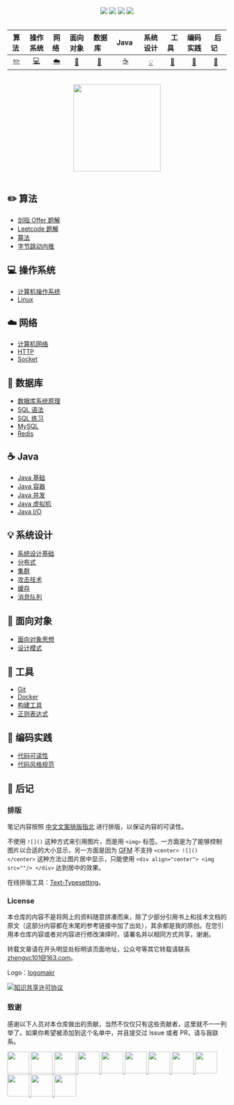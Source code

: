 <div align="center">
    <a href="https://www.matthew-sword.xyz"> <img src="https://badgen.net/badge/CyC/%E5%9C%A8%E7%BA%BF%E9%98%85%E8%AF%BB?icon=sourcegraph&color=4ab8a1"></a>
    <a href="https://gitstar-ranking.com/repositories"> <img src="https://badgen.net/badge/Rank/13?icon=github&color=4ab8a1"></a>
    <a href="https://github.com/matthew-sword/CS-Notes"> <img src="https://badgen.net/github/stars/matthew-sword/CS-Notes?icon=github&color=4ab8a1"></a>
    <a href="https://github.com/matthew-sword/CS-Notes"> <img src="https://badgen.net/github/forks/matthew-sword/CS-Notes?icon=github&color=4ab8a1"></a>
    <!-- <a href="assets/download.md"> <img src="https://badgen.net/badge/OvO/%E7%A6%BB%E7%BA%BF%E4%B8%8B%E8%BD%BD?icon=telegram&color=4ab8a1"></a> -->
    <!-- <a href="assets/download.md"> <img src="https://badgen.net/badge/%e5%85%ac%e4%bc%97%e5%8f%b7/matthew-sword?icon=rss&color=4ab8a1"></a> -->
</div>
<br>

| 算法&nbsp; | 操作系统 | 网络&nbsp;|面向对象| &nbsp;数据库&nbsp;&nbsp;|&nbsp;Java&nbsp;&nbsp;|系统设计| &nbsp;&nbsp;工具&nbsp;&nbsp; |编码实践| &nbsp;&nbsp;后记&nbsp;&nbsp; |
| :---: | :----: | :---: | :----: | :----: | :----: | :----: | :----: | :----: | :----: |
| [:pencil2:](#pencil2-算法) | [:computer:](#computer-操作系统) | [:cloud:](#cloud-网络) | [:art:](#art-面向对象) | [:floppy_disk:](#floppy_disk-数据库) |[:coffee:](#coffee-java)| [:bulb:](#bulb-系统设计) |[:wrench:](#wrench-工具)| [:watermelon:](#watermelon-编码实践) |[:memo:](#memo-后记)|

<br>

<div align="center">
    <img src="https://cs-notes-1256109796.cos.ap-guangzhou.myqcloud.com/githubio/LogoMakr_0zpEzN.png" width="200px">
</div>

<br>

## :pencil2: 算法

- [剑指 Offer 题解](https://github.com/matthew-sword/CS-Notes/blob/master/notes/剑指%20Offer%20题解%20-%20目录.md)
- [Leetcode 题解](https://github.com/matthew-sword/CS-Notes/blob/master/notes/Leetcode%20题解%20-%20目录.md)
- [算法](https://github.com/matthew-sword/CS-Notes/blob/master/notes/算法%20-%20目录.md)
- [字节跳动内推](assets/内推.md)

## :computer: 操作系统

- [计算机操作系统](https://github.com/matthew-sword/CS-Notes/blob/master/notes/计算机操作系统%20-%20目录.md)
- [Linux](https://github.com/matthew-sword/CS-Notes/blob/master/notes/Linux.md)

## :cloud: 网络 

- [计算机网络](https://github.com/matthew-sword/CS-Notes/blob/master/notes/计算机网络%20-%20目录.md)
- [HTTP](https://github.com/matthew-sword/CS-Notes/blob/master/notes/HTTP.md)
- [Socket](https://github.com/matthew-sword/CS-Notes/blob/master/notes/Socket.md)

## :floppy_disk: 数据库

- [数据库系统原理](https://github.com/matthew-sword/CS-Notes/blob/master/notes/数据库系统原理.md)
- [SQL 语法](https://github.com/matthew-sword/CS-Notes/blob/master/notes/SQL%20语法.md)
- [SQL 练习](https://github.com/matthew-sword/CS-Notes/blob/master/notes/SQL%20练习.md)
- [MySQL](https://github.com/matthew-sword/CS-Notes/blob/master/notes/MySQL.md)
- [Redis](https://github.com/matthew-sword/CS-Notes/blob/master/notes/Redis.md)

## :coffee: Java

- [Java 基础](https://github.com/matthew-sword/CS-Notes/blob/master/notes/Java%20基础.md)
- [Java 容器](https://github.com/matthew-sword/CS-Notes/blob/master/notes/Java%20容器.md)
- [Java 并发](https://github.com/matthew-sword/CS-Notes/blob/master/notes/Java%20并发.md)
- [Java 虚拟机](https://github.com/matthew-sword/CS-Notes/blob/master/notes/Java%20虚拟机.md)
- [Java I/O](https://github.com/matthew-sword/CS-Notes/blob/master/notes/Java%20IO.md)

## :bulb: 系统设计 

- [系统设计基础](https://github.com/matthew-sword/CS-Notes/blob/master/notes/系统设计基础.md)
- [分布式](https://github.com/matthew-sword/CS-Notes/blob/master/notes/分布式.md)
- [集群](https://github.com/matthew-sword/CS-Notes/blob/master/notes/集群.md)
- [攻击技术](https://github.com/matthew-sword/CS-Notes/blob/master/notes/攻击技术.md)
- [缓存](https://github.com/matthew-sword/CS-Notes/blob/master/notes/缓存.md)
- [消息队列](https://github.com/matthew-sword/CS-Notes/blob/master/notes/消息队列.md)

## :art: 面向对象

- [面向对象思想](https://github.com/matthew-sword/CS-Notes/blob/master/notes/面向对象思想.md)
- [设计模式](https://github.com/matthew-sword/CS-Notes/blob/master/notes/设计模式%20-%20目录.md)

## :wrench: 工具 

- [Git](https://github.com/matthew-sword/CS-Notes/blob/master/notes/Git.md)
- [Docker](https://github.com/matthew-sword/CS-Notes/blob/master/notes/Docker.md)
- [构建工具](https://github.com/matthew-sword/CS-Notes/blob/master/notes/构建工具.md)
- [正则表达式](https://github.com/matthew-sword/CS-Notes/blob/master/notes/正则表达式.md)

## :watermelon: 编码实践 

- [代码可读性](https://github.com/matthew-sword/CS-Notes/blob/master/notes/代码可读性.md)
- [代码风格规范](https://github.com/matthew-sword/CS-Notes/blob/master/notes/代码风格规范.md)

## :memo: 后记

### 排版

笔记内容按照 [中文文案排版指北](https://github.com/sparanoid/chinese-copywriting-guidelines/blob/master/README.zh-CN.md) 进行排版，以保证内容的可读性。

不使用 `![]()` 这种方式来引用图片，而是用 `<img>` 标签。一方面是为了能够控制图片以合适的大小显示，另一方面是因为 [GFM](https://github.github.com/gfm/) 不支持 `<center> ![]() </center>` 这种方法让图片居中显示，只能使用 `<div align="center"> <img src=""/> </div>` 达到居中的效果。

在线排版工具：[Text-Typesetting](https://github.com/matthew-sword/Text-Typesetting)。

### License

本仓库的内容不是将网上的资料随意拼凑而来，除了少部分引用书上和技术文档的原文（这部分内容都在末尾的参考链接中加了出处），其余都是我的原创。在您引用本仓库内容或者对内容进行修改演绎时，请署名并以相同方式共享，谢谢。

转载文章请在开头明显处标明该页面地址，公众号等其它转载请联系 zhengyc101@163.com。

Logo：[logomakr](https://logomakr.com/)

<a rel="license" href="http://creativecommons.org/licenses/by-nc-sa/4.0/"><img alt="知识共享许可协议" style="border-width:0" src="https://i.creativecommons.org/l/by-nc-sa/4.0/88x31.png" /></a>

### 致谢

感谢以下人员对本仓库做出的贡献，当然不仅仅只有这些贡献者，这里就不一一列举了。如果你希望被添加到这个名单中，并且提交过 Issue 或者 PR，请与我联系。

<a href="https://github.com/linw7">
    <img src="https://avatars3.githubusercontent.com/u/21679154?s=400&v=4" width="50px">
</a> 
<a href="https://github.com/g10guang">
    <img src="https://avatars1.githubusercontent.com/u/18458140?s=400&v=4" width="50px">
</a>
<a href="https://github.com/Sctwang">
    <img src="https://avatars3.githubusercontent.com/u/33345444?s=400&v=4" width="50px">
</a> 
<a href="https://github.com/ResolveWang">
    <img src="https://avatars1.githubusercontent.com/u/8018776?s=400&v=4" width="50px">
</a>
<a href="https://github.com/crossoverJie">
    <img src="https://avatars1.githubusercontent.com/u/15684156?s=400&v=4" width="50px">
</a> 
<a href="https://github.com/jy03078584">
    <img src="https://avatars2.githubusercontent.com/u/7719370?s=400&v=4" width="50px">
</a>
<a href="https://github.com/kwongtailau">
    <img src="https://avatars0.githubusercontent.com/u/22954582?s=400&v=4" width="50px">
</a>
<a href="https://github.com/xiangflight">
    <img src="https://avatars2.githubusercontent.com/u/10072416?s=400&v=4" width="50px">
</a>
<a href="https://github.com/mafulong">
    <img src="https://avatars1.githubusercontent.com/u/24795000?s=400&v=4" width="50px">
</a>
<a href="https://github.com/yanglbme">
    <img src="https://avatars1.githubusercontent.com/u/21008209?s=400&v=4" width="50px">
</a>
<a href="https://github.com/OOCZC">
    <img src="https://avatars1.githubusercontent.com/u/11623828?s=400&v=4" width="50px">
</a>
<a href="https://github.com/5renyuebing">
    <img src="https://avatars1.githubusercontent.com/u/32872430?s=400&v=4" width="50px">
</a>
